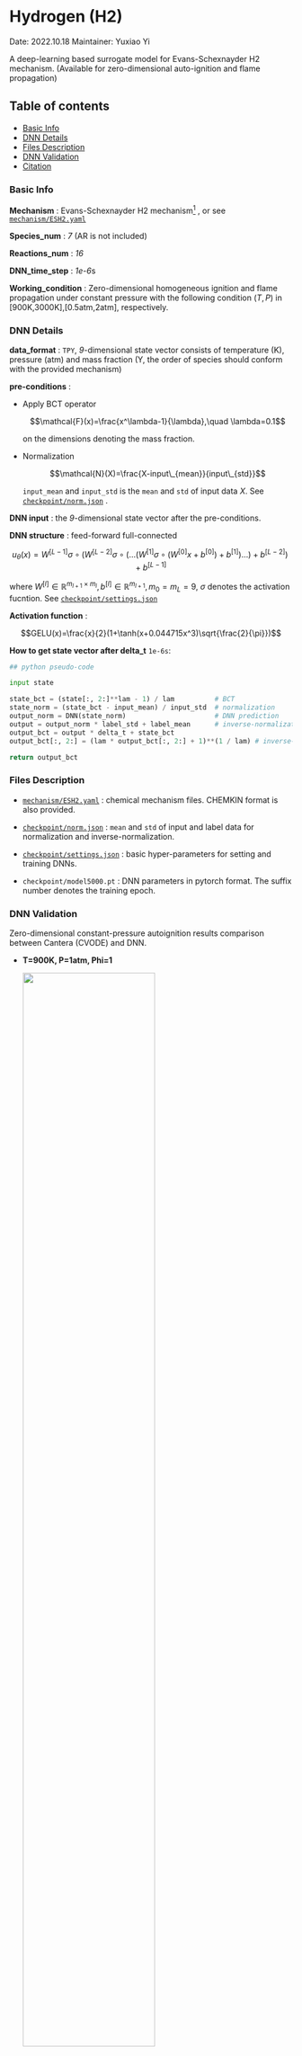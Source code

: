 # Hydrogen (H2)

Date: 2022.10.18    Maintainer: Yuxiao Yi

A deep-learning based surrogate model for Evans-Schexnayder H2 mechanism. (Available for zero-dimensional auto-ignition and flame propagation)

## Table of contents
- [Basic Info](#basic-info)
- [DNN Details](#dnn-details)
- [Files Description](#files-description)
- [DNN Validation](#dnn-validation)
- [Citation](#citation)


### Basic Info

**Mechanism** : Evans-Schexnayder H2 mechanism[<sup>1</sup>](#ESH2) , or see [`mechanism/ESH2.yaml`](mechanism/ESH2.yaml)


**Species_num** : *7* (AR is not included)

**Reactions_num** : *16*

**DNN_time_step** : *1e-6*s

**Working_condition** : Zero-dimensional homogeneous ignition and flame propagation under constant pressure with the following condition $(T,P)$ in [900K,3000K],[0.5atm,2atm], respectively.


### DNN Details

**data_format** : `TPY`, *9*-dimensional state vector consists of temperature (K), pressure (atm) and mass fraction (Y, the order of species should conform with the provided mechanism)

**pre-conditions** : 

- Apply BCT operator 

    $$\mathcal{F}(x)=\frac{x^\lambda-1}{\lambda},\quad \lambda=0.1$$

    on the dimensions denoting the mass fraction.
               
- Normalization 

    $$\mathcal{N}(X)=\frac{X-input\_{mean}}{input\_{std}}$$ 
    
    `input_mean` and `input_std` is the `mean` and `std` of input data $X$. See [`checkpoint/norm.json`](checkpoint/norm.json) .

**DNN input** : the *9*-dimensional state vector after the pre-conditions.

**DNN structure** : feed-forward full-connected 

$$u_{\theta}(x)=W^{[L-1]}\sigma\circ(W^{[L-2]}\sigma\circ(\dots(W^{[1]}\sigma\circ(W^{[0]}x+b^{[0]})+b^{[1]})\dots)+b^{[L-2]})+b^{[L-1]}$$ 

where $W^{[l]}\in\mathbb{R}^{m_{l+1}\times m_l},b^{[l]}\in \mathbb{R}^{m_{l+1}},m_0=m_L=9$,  $\sigma$ denotes the activation fucntion. See [`checkpoint/settings.json`](checkpoint/settings.json) 

**Activation function** : 

$$GELU(x)=\frac{x}{2}(1+\tanh(x+0.044715x^3)\sqrt{\frac{2}{\pi}})$$

**How to get state vector after delta_t** `1e-6s`:

```python
## python pseudo-code

input state 

state_bct = (state[:, 2:]**lam - 1) / lam          # BCT
state_norm = (state_bct - input_mean) / input_std  # normalization
output_norm = DNN(state_norm)                      # DNN prediction
output = output_norm * label_std + label_mean      # inverse-normalization
output_bct = output * delta_t + state_bct          
output_bct[:, 2:] = (lam * output_bct[:, 2:] + 1)**(1 / lam) # inverse-BCT

return output_bct
```


### Files Description

- [`mechanism/ESH2.yaml`](mechanism/ESH2.yaml) : chemical mechanism files. CHEMKIN format is also provided.

- [`checkpoint/norm.json`](checkpoint/norm.json) : `mean` and `std` of input and label data for normalization and inverse-normalization.
 
- [`checkpoint/settings.json`](checkpoint/settings.json) : basic hyper-parameters for setting and training DNNs.

- `checkpoint/model5000.pt` : DNN parameters in pytorch format. The suffix number denotes the training epoch.

<!-- - `lossfile/*.png` : the training and validation loss curve. -->

### DNN Validation
 
Zero-dimensional constant-pressure autoignition results comparison between Cantera (CVODE) and
DNN.

- **T=900K, P=1atm, Phi=1**
 
    <img src="./pic/pics5000/HE03_Hydrogen_ESH2_GMS_20221019_Phi=1_T=900_P=1_epoch=5000_all1.png" width="70%">

- **T=1000K, P=1atm, Phi=2**

    <img src="./pic/pics5000/HE03_Hydrogen_ESH2_GMS_20221019_Phi=1_T=1000_P=1_epoch=5000_all1.png" width="70%">


-  **T=1100K, P=1atm, Phi=1**
    
    <img src="./pic/pics5000/HE03_Hydrogen_ESH2_GMS_20221019_Phi=1_T=1100_P=1_epoch=5000_all1.png" width="70%">



One-dimensional laminar flame trajectory and flame speed simulated by the in-house code `ASURF`[<sup>2</sup>](#ASURF).

- **Initial condition of H2/air mixture: T=600K, P=1atm ,Phi=1**

    <img src="./pic/ASURF_642wGMS/SL_Flame_model6450_FV=WENO_Phi=1_T=600.png" width="70%">









Two-dimensional jet flame simulation results using DNN.

- **DNN prediction for H and OH radials of 2D laminar triple flame.**

    <img src="./pic/2d_3d/2d_jet.png" width="70%">


Three-dimensional jet flame simulation results using DNN.

- **comparison of the final lift-off height between the DNN simulation and experiment.**

    <img src="./pic/2d_3d/3d_jet.png" width="70%">


Further simualtion results could be seen in out paper.[<sup>3</sup>](#CNF)








### Citation

If you use our DNN model in your work, please cite it as follows:

```
@article{ZHANG2022112319,
    title = {A multi-scale sampling method for accurate and robust deep neural network to predict combustion chemical kinetics}, 
    journal = {Combustion and Flame},
    volume = {245},
    pages = {112319},
    year = {2022},
    issn = {0010-2180},
    doi = {https://doi.org/10.1016/j.combustflame.2022.112319},
    url = {https://www.sciencedirect.com/science/article/pii/S0010218022003340},
    author = {Tianhan Zhang and Yuxiao Yi and Yifan Xu and Zhi X. Chen and Yaoyu Zhang and Weinan E and Zhi-Qin John Xu}
}
```



<div id="ESH2"></div>

[1] [J.S. Evans, C.J. Schexnayder, Influence of chemical kinetics and unmixedness on burning in supersonic hydrogen flames, AIAA J. 18 (2) (1980) 188–193, doi:10.2514/3.507](https://arc.aiaa.org/doi/10.2514/3.50747)



<div id="ASURF"></div>

[2] [Z. Chen, M.P. Burke, Y. Ju, Effects of Lewis number and ignition energy on the
determination of laminar flame speed using propagating spherical flames, Proc.
Combust. Inst. 32 (1) (2009) 1253–1260, doi:10.1016/j.proci.2008.](https://www.sciencedirect.com/science/article/pii/S154074890800285X?via%3Dihub)


<div id="CNF"></div>

[3] [Tianhan Zhang, Yuxiao Yi, Yifan Xu, Zhi X. Chen, Yaoyu Zhang, Weinan E, and Zhi-Qin John Xu. A multi-scale sampling method for accurate and robust deep neural network to predict combustion chemical kinetics. Combustion and Flame, 245:112319, 2022.](https://doi.org/10.1016/j.combustflame.2022.112319)

